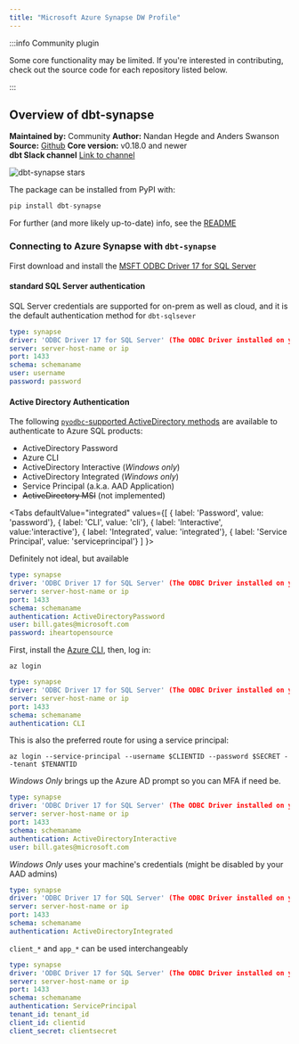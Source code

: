 ```yaml
---
title: "Microsoft Azure Synapse DW Profile"
---
```



:::info Community plugin

Some core functionality may be limited. If you're interested in contributing, check out the source code for each repository listed below.

:::

## Overview of dbt-synapse

**Maintained by:** Community
**Author:** Nandan Hegde and Anders Swanson         
**Source:** [Github](https://github.com/dbt-msft/dbt-synapse)
**Core version:** v0.18.0 and newer  
**dbt Slack channel** [Link to channel](https://getdbt.slack.com/archives/C01DRQ178LQ)    

![dbt-synapse stars](https://img.shields.io/github/stars/dbt-msft/dbt-synapse?style=for-the-badge)

The package can be installed from PyPI with:

```python
pip install dbt-synapse
```
For further (and more likely up-to-date) info, see the [README](https://github.com/swanderz/dbt-synapse/blob/master/README.md)

### Connecting to Azure Synapse with **`dbt-synapse`**

First download and install the [MSFT ODBC Driver 17 for SQL Server](https://docs.microsoft.com/en-us/sql/connect/odbc/download-odbc-driver-for-sql-server?view=sql-server-ver15)

#### standard SQL Server authentication
SQL Server credentials are supported for on-prem as well as cloud, and it is the default authentication method for `dbt-sqlsever`

<File name='profiles.yml'>

```yml
type: synapse
driver: 'ODBC Driver 17 for SQL Server' (The ODBC Driver installed on your system)
server: server-host-name or ip
port: 1433
schema: schemaname
user: username
password: password
```

</File>

#### Active Directory Authentication

The following [`pyodbc`-supported ActiveDirectory methods](https://docs.microsoft.com/en-us/sql/connect/odbc/using-azure-active-directory?view=sql-server-ver15#new-andor-modified-dsn-and-connection-string-keywords) are available to authenticate to Azure SQL products:
- ActiveDirectory Password
- Azure CLI
- ActiveDirectory Interactive (*Windows only*)
- ActiveDirectory Integrated (*Windows only*)
- Service Principal (a.k.a. AAD Application)
- ~~ActiveDirectory MSI~~ (not implemented)

<Tabs
  defaultValue="integrated"
  values={[
    { label: 'Password', value: 'password'},
    { label: 'CLI', value: 'cli'},
    { label: 'Interactive', value:'interactive'},
    { label: 'Integrated', value: 'integrated'},
    { label: 'Service Principal', value: 'serviceprincipal'}
    ]
}>

<TabItem value="password">

Definitely not ideal, but available

<File name='profiles.yml'>

```yml
type: synapse
driver: 'ODBC Driver 17 for SQL Server' (The ODBC Driver installed on your system)
server: server-host-name or ip
port: 1433
schema: schemaname
authentication: ActiveDirectoryPassword
user: bill.gates@microsoft.com
password: iheartopensource
```

</File>

</TabItem>

<TabItem value="cli">

First, install the [Azure CLI](https://docs.microsoft.com/en-us/cli/azure/install-azure-cli), then, log in:

`az login`

<File name='profiles.yml'>

```yml
type: synapse
driver: 'ODBC Driver 17 for SQL Server' (The ODBC Driver installed on your system)
server: server-host-name or ip
port: 1433
schema: schemaname
authentication: CLI
```
This is also the preferred route for using a service principal:

`az login --service-principal --username $CLIENTID --password $SECRET --tenant $TENANTID`

</File>

</TabItem>

<TabItem value="interactive">

*Windows Only* brings up the Azure AD prompt so you can MFA if need be.

<File name='profiles.yml'>

```yml
type: synapse
driver: 'ODBC Driver 17 for SQL Server' (The ODBC Driver installed on your system)
server: server-host-name or ip
port: 1433
schema: schemaname
authentication: ActiveDirectoryInteractive
user: bill.gates@microsoft.com
```

</File>

</TabItem>

<TabItem value="integrated">

*Windows Only* uses your machine's credentials (might be disabled by your AAD admins)

<File name='profiles.yml'>

```yml
type: synapse
driver: 'ODBC Driver 17 for SQL Server' (The ODBC Driver installed on your system)
server: server-host-name or ip
port: 1433
schema: schemaname
authentication: ActiveDirectoryIntegrated
```

</File>

</TabItem>

<TabItem value="serviceprincipal">

`client_*` and `app_*` can be used interchangeably

<File name='profiles.yml'>

```yml
type: synapse
driver: 'ODBC Driver 17 for SQL Server' (The ODBC Driver installed on your system)
server: server-host-name or ip
port: 1433
schema: schemaname
authentication: ServicePrincipal
tenant_id: tenant_id
client_id: clientid
client_secret: clientsecret
```

</File>

</TabItem>

</Tabs>

